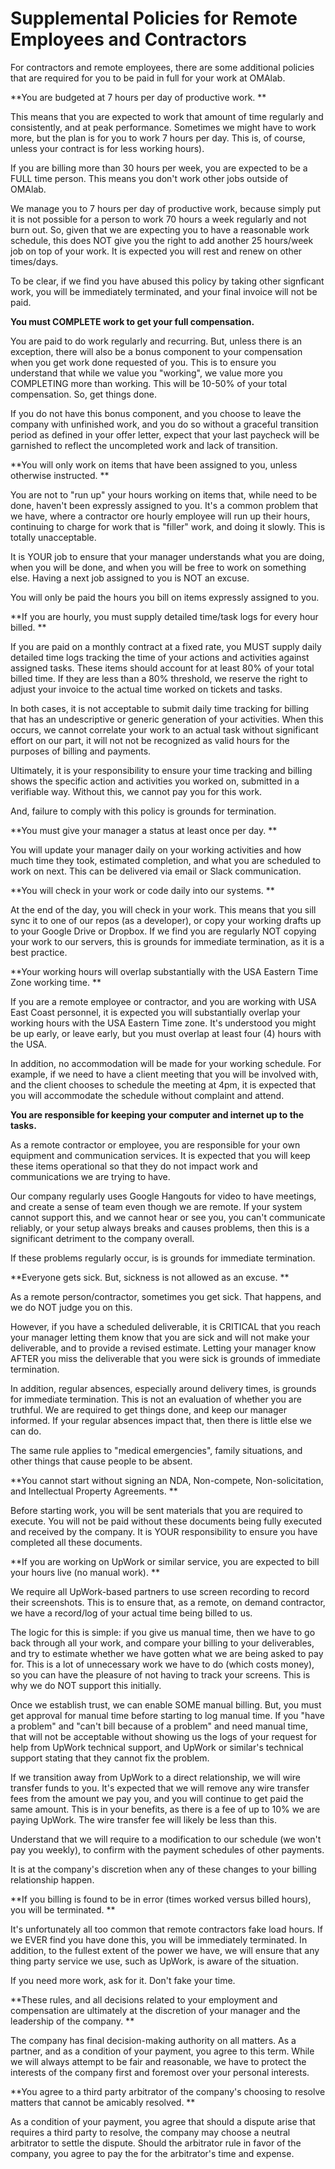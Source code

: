 # Supplemental Policies for Remote Employees and Contractors

For contractors and remote employees, there are some additional policies that are required for you to be paid in full for your work at OMAlab.  

**You are budgeted at 7 hours per day of productive work. **

This means that you are expected to work that amount of time regularly and consistently, and at peak performance. Sometimes we might have to work more, but the plan is for you to work 7 hours per day. This is, of course, unless your contract is for less working hours\). 

If you are billing more than 30 hours per week, you are expected to be a FULL time person. This means you don't work other jobs outside of OMAlab.  

We manage you to 7 hours per day of productive work, because simply put it is not possible for a person to work 70 hours a week regularly and not burn out. So, given that we are expecting you to have a reasonable work schedule, this does NOT give you the right to add another 25 hours/week job on top of your work. It is expected you will rest and renew on other times\/days. 

To be clear, if we find you have abused this policy by taking other signficant work, you will be immediately terminated, and your final invoice will not be paid. 

**You must COMPLETE work to get your full compensation.**

You are paid to do work regularly and recurring. But, unless there is an exception, there will also be a bonus component to your compensation when you get work done requested of you. This is to ensure you understand that while we value you "working", we value more you COMPLETING more than working. This will be 10-50% of your total compensation. So, get things done. 

If you do not have this bonus component, and you choose to leave the company with unfinished work, and you do so without a graceful transition period as defined in your offer letter, expect that your last paycheck will be garnished to reflect the uncompleted work and lack of transition. 

**You will only work on items that have been assigned to you, unless otherwise instructed. **

You are not to "run up" your hours working on items that, while need to be done, haven't been expressly assigned to you. It's a common problem that we have, where a contractor ore hourly employee will run up their hours, continuing to charge for work that is "filler" work, and doing it slowly. This is totally unacceptable. 

It is YOUR job to ensure that your manager understands what you are doing, when you will be done, and when you will be free to work on something else.  Having a next job assigned to you is NOT an excuse.  

You will only be paid the hours you bill on items expressly assigned to you. 

**If you are hourly, you must supply detailed time\/task logs for every hour billed.  **

If you are paid on a monthly contract at a fixed rate, you MUST supply daily detailed time logs tracking the time of your actions and activities against assigned tasks. These items should account for at least 80% of your total billed time. If they are less than a 80% threshold, we reserve the right to adjust your invoice to the actual time worked on tickets and tasks.  

In both cases, it is not acceptable to submit daily time tracking for billing that has an undescriptive or generic generation of your activities. When this occurs, we cannot correlate your work to an actual task without significant effort on our part, it will not not be recognized as valid hours for the purposes of billing and payments. 

Ultimately, it is your responsibility to ensure your time tracking and billing shows the specific action and activities you worked on, submitted in a verifiable way. Without this, we cannot pay you for this work. 

And, failure to comply with this policy is grounds for termination.  

**You must give your manager a status at least once per day. **

You will update your manager daily on your working activities and how much time they took, estimated completion, and what you are scheduled to work on next. This can be delivered via email or Slack communication. 

**You will check in your work or code daily into our systems. **

At the end of the day, you will check in your work. This means that you sill sync it to one of our repos \(as a developer\), or copy your working drafts up to your Google Drive or Dropbox. If we find you are regularly NOT copying your work to our servers, this is grounds for immediate termination, as it is a best practice. 

**Your working hours will overlap substantially with the USA Eastern Time Zone working time. **

If you are a remote employee or contractor, and you are working with USA East Coast personnel, it is expected you will substantially overlap your working hours with the USA Eastern Time zone. It's understood you might be up early, or leave early, but you must overlap at least four \(4\) hours with the USA. 

In addition, no accommodation will be made for your working schedule. For example, if we need to have a client meeting that you will be involved with, and the client chooses to schedule the meeting at 4pm, it is expected that you will accommodate the schedule without complaint and attend.  

**You are responsible for keeping your computer and internet up to the tasks.**

As a remote contractor or employee, you are responsible for your own equipment and communication services. It is expected that you will keep these items operational so that they do not impact work and communications we are trying to have.

Our company regularly uses Google Hangouts for video to have meetings, and create a sense of team even though we are remote. If your system cannot support this, and we cannot hear or see you, you can't communicate reliably, or your setup always breaks and causes problems, then this is a significant detriment to the company overall.  

If these problems regularly occur, is is grounds for immediate termination. 

**Everyone gets sick. But, sickness is not allowed as an excuse. **

As a remote person/contractor, sometimes you get sick. That happens, and we do NOT judge you on this. 

However, if you have a scheduled deliverable, it is CRITICAL that you reach your manager letting them know that you are sick and will not make your deliverable, and to provide a revised estimate. Letting your manager know AFTER you miss the deliverable that you were sick is grounds of immediate termination. 

In addition, regular absences, especially around delivery times, is grounds for immediate termination. This is not an evaluation of whether you are truthful. We are required to get things done, and keep our manager informed. If your regular absences impact that, then there is little else we can do. 

The same rule applies to "medical emergencies", family situations, and other things that cause people to be absent. 

**You cannot start without signing an NDA, Non-compete, Non-solicitation, and Intellectual Property Agreements. **

Before starting work, you will be sent materials that you are required to execute. You will not be paid without these documents being fully executed and received by the company. It is YOUR responsibility to ensure you have completed all these documents. 

**If you are working on UpWork or similar service, you are expected to bill your hours live \(no manual work\). **

We require all UpWork-based partners to use screen recording to record their screenshots. This is to ensure that, as a remote, on demand contractor, we have a record/log of your actual time being billed to us. 

The logic for this is simple: if you give us manual time, then we have to go back through all your work, and compare your billing to your deliverables, and try to estimate whether we have gotten what we are being asked to pay for. This is a lot of unnecessary work we have to do \(which costs money\), so you can have the pleasure of not having to track your screens. This is why we do NOT support this initially. 

Once we establish trust, we can enable  SOME manual billing. But, you must get approval for manual time before starting to log manual time. If you "have a problem" and "can't bill because of a problem" and need manual time, that will not be acceptable without showing us the logs of your request for help from UpWork technical support, and UpWork or similar's technical support stating that they cannot fix the problem.

If we transition away from UpWork to a direct relationship, we will wire transfer funds to you. It's expected that we will remove any wire transfer fees from the amount we pay you, and you will continue to get paid the same amount. This is in your benefits, as there is a fee of up to 10% we are paying UpWork. The wire transfer fee will likely be less than this. 

Understand that we will require to a modification to our schedule \(we won't pay you weekly\), to confirm with the payment schedules of other payments.  

It is at the company's discretion when any of these changes to your billing relationship happen.  

**If you billing is found to be in error \(times worked versus billed hours\), you will be terminated. **

It's unfortunately all too common that remote contractors fake load hours. If we EVER find you have done this, you will be immediately terminated. In addition, to the fullest extent of the power we have, we will ensure that any thing party service we use, such as UpWork, is aware of the situation.  

If you need more work, ask for it. Don't fake your time. 

**These rules, and all decisions related to your employment and compensation are ultimately at the discretion of your manager and the leadership of the company. **

The company has final decision-making authority on all matters. As a partner, and as a condition of your payment, you agree to this term.  While we will always attempt to be fair and reasonable, we have to protect the interests of the company first and foremost over your personal interests. 

**You agree to a third party arbitrator of the company's choosing to resolve matters that cannot be amicably resolved. **

As a condition of your payment, you agree that should a dispute arise that requires a third party to resolve, the company may choose a neutral arbitrator to settle the dispute. Should the arbitrator rule in favor of the company, you agree to pay the for the arbitrator's time and expense. 

